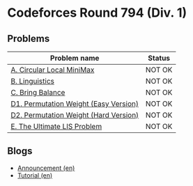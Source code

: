 # Codeforces Round 794 (Div. 1)

## Problems

|Problem name|Status|
|------------|---------|
| [A. Circular Local MiniMax](problems/A._Circular_Local_MiniMax.md)|NOT OK|
| [B. Linguistics](problems/B._Linguistics.md)|NOT OK|
| [C. Bring Balance](problems/C._Bring_Balance.md)|NOT OK|
| [D1. Permutation Weight (Easy Version)](problems/D1._Permutation_Weight_(Easy_Version).md)|NOT OK|
| [D2. Permutation Weight (Hard Version)](problems/D2._Permutation_Weight_(Hard_Version).md)|NOT OK|
| [E. The Ultimate LIS Problem](problems/E._The_Ultimate_LIS_Problem.md)|NOT OK|
## Blogs

- [Announcement (en)](blogs/Announcement_(en).md)
- [Tutorial (en)](blogs/Tutorial_(en).md)
